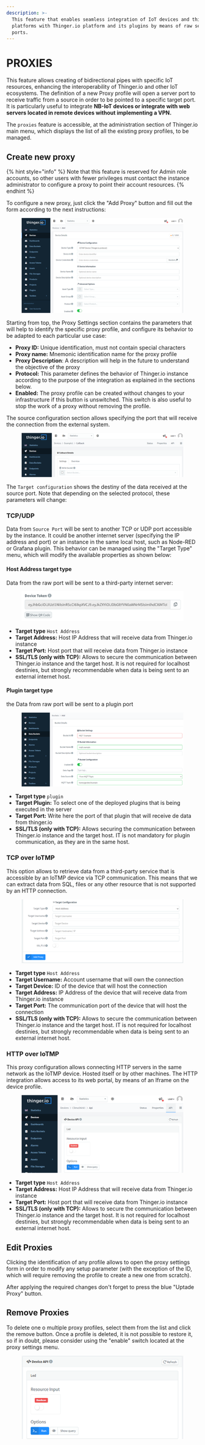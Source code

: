 ```yaml
---
description: >-
  This feature that enables seamless integration of IoT devices and third-party
  platforms with Thinger.io platform and its plugins by means of raw server
  ports.
---
```


# PROXIES

This feature allows creating of bidirectional pipes with specific IoT resources, enhancing the interoperability of Thinger.io and other IoT ecosystems. The definition of a new Proxy profile will open a server port to receive traffic from a source in order to be pointed to a specific target port.  It is particularly useful to integrate **NB-IoT devices or integrate with web servers located in remote devices without implementing a VPN.**&#x20;

The `proxies` feature is accessible, at the administration section of Thinger.io main menu, which displays the list of all the existing proxy profiles, to be managed.&#x20;

## Create new proxy

{% hint style="info" %}
Note that this feature is reserved for Admin role accounts, so other users with fewer privileges must contact the instance administrator to configure a proxy to point their account resources.
{% endhint %}

To configure a new proxy, just click the "Add Proxy" button and fill out the form according to the next instructions:&#x20;

<figure><img src="../.gitbook/assets/image (26).png" alt=""><figcaption></figcaption></figure>

Starting from top, the Proxy Settings section contains the parameters that will help to identify the specific proxy profile, and configure its behavior to be adapted to each particular use case:&#x20;

* **Proxy ID:** Unique identification, must not contain special characters&#x20;
* **Proxy name:** Mnemonic identification name for the proxy profile
* **Proxy Description**: A description will help in the future to understand the objective of the  proxy
* **Protocol:**  This parameter defines the behavior of Thinger.io instance according to the purpose of the integration as explained in the sections below.   &#x20;
* **Enabled:** The proxy profile can be created without changes to your infrastructure if this button is unswitched. This switch is also useful to stop the work of a proxy without removing the profile.&#x20;

The source configuration section allows specifying the port that will receive the connection from the external system.&#x20;

<figure><img src="../.gitbook/assets/image (46).png" alt=""><figcaption></figcaption></figure>

The `Target configuration` shows the destiny of the data received at the source port. Note that depending on the selected protocol, these parameters will change:&#x20;

### TCP/UDP

Data from `Source Port` will be sent to another TCP or UDP port accessible by the instance. It could be another internet server (specifying the IP address and port) or an instance in the same local host, such as Node-RED or Grafana plugin. This behavior can be managed using the "Target Type" menu, which will modify the available properties as shown below:&#x20;

#### Host Address target type

Data from the raw port will be sent to a third-party internet server:

<figure><img src="../.gitbook/assets/image (70).png" alt=""><figcaption></figcaption></figure>

* **Target type** `Host Address`
* **Target Address:** Host IP Address that will receive data from Thinger.io instance
* **Target Port:** Host port that will receive data from Thinger.io instance
* **SSL/TLS (only with TCP):** Allows to secure the communication between Thinger.io instance and the target host. It is not required for localhost destinies, but strongly recommendable when data is being sent to an external internet host.&#x20;

#### Plugin target type

the Data from raw port will be sent to a plugin port

<figure><img src="../.gitbook/assets/image (43).png" alt=""><figcaption></figcaption></figure>

* **Target type** `plugin`
* **Target Plugin:** To select one of the deployed plugins that is being executed in the server
* **Target Port:** Write here the port of that plugin that will receive de data from thinger.io
* **SSL/TLS (only with TCP):** Allows securing the communication between Thinger.io instance and the target host. IT is not mandatory for plugin communication, as they are in the same host.&#x20;

### TCP over IoTMP

This option allows to retrieve data from a third-party service that is accessible by an IoTMP device vía TCP communication. This means that we can extract data from SQL, files or any other resource that is not supported by an HTTP connection. &#x20;

<figure><img src="../.gitbook/assets/image (2) (1) (1).png" alt=""><figcaption></figcaption></figure>

* **Target type** `Host Address`
* **Target Username:** Account username that will own the connection
* **Target Device:** ID of the device that will host the connection
* **Target Address:** IP Address of the device that will receive data from Thinger.io instance
* **Target Port:** The communication port of the device that will host the connection
* **SSL/TLS (only with TCP):** Allows to secure the communication between Thinger.io instance and the target host. IT is not required for localhost destinies, but strongly recommendable when data is being sent to an external internet host.&#x20;

### HTTP over IoTMP

This proxy configuration allows connecting HTTP servers in the same network as the IoTMP device. Hosted itself or by other machines. The HTTP integration allows access to its web portal, by means of an Iframe on the device profile.



<figure><img src="../.gitbook/assets/image (27).png" alt=""><figcaption></figcaption></figure>

* **Target type** `Host Address`
* **Target Address:** Host IP Address that will receive data from Thinger.io instance
* **Target Port:** Host port that will receive data from Thinger.io instance
* **SSL/TLS (only with TCP):** Allows to secure the communication between Thinger.io instance and the target host. It is not required for localhost destinies, but strongly recommendable when data is being sent to an external internet host.&#x20;

## Edit Proxies

Clicking the identification of any profile allows to open the proxy settings form in order to modify any setup parameter (with the exception of the ID, which will require removing the profile to create a new one from scratch).

After applying the required changes don't forget to press the blue "Uptade Proxy" button.&#x20;

## Remove Proxies

To delete one o multiple proxy profiles, select them from the list and click the remove button. Once a profile is deleted, it is not possible to restore it, so if in doubt, please consider using the "enable" switch located at the proxy settings menu.&#x20;

<figure><img src="../.gitbook/assets/image (16).png" alt=""><figcaption></figcaption></figure>

